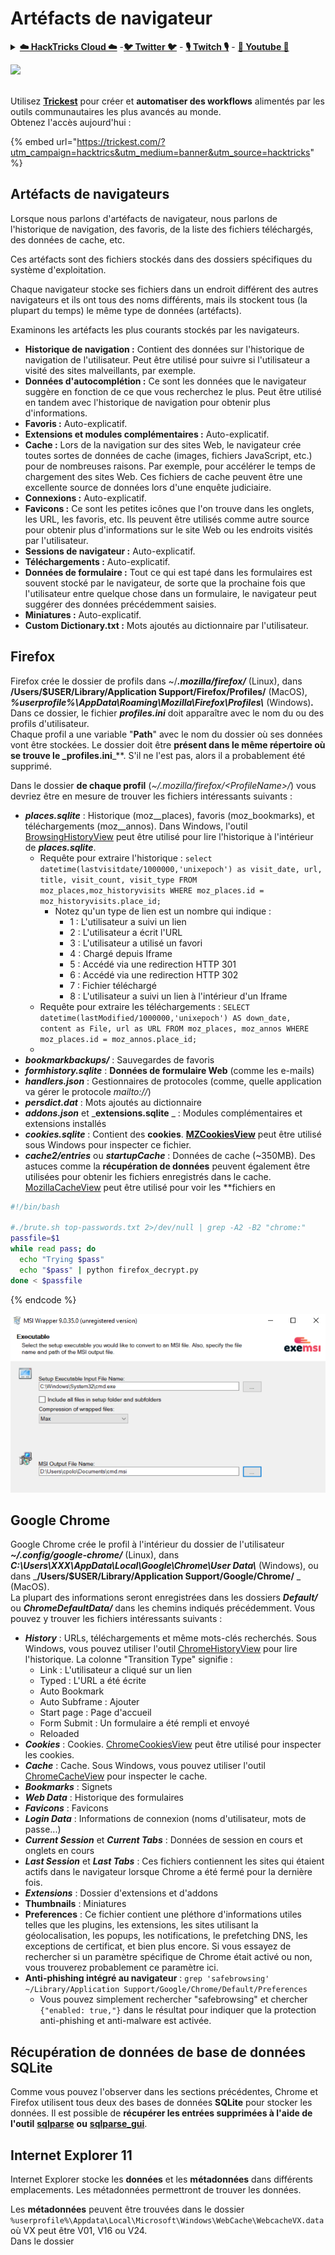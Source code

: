 # Artéfacts de navigateur

<details>

<summary><a href="https://cloud.hacktricks.xyz/pentesting-cloud/pentesting-cloud-methodology"><strong>☁️ HackTricks Cloud ☁️</strong></a> -<a href="https://twitter.com/hacktricks_live"><strong>🐦 Twitter 🐦</strong></a> - <a href="https://www.twitch.tv/hacktricks_live/schedule"><strong>🎙️ Twitch 🎙️</strong></a> - <a href="https://www.youtube.com/@hacktricks_LIVE"><strong>🎥 Youtube 🎥</strong></a></summary>

* Travaillez-vous dans une **entreprise de cybersécurité** ? Voulez-vous voir votre **entreprise annoncée dans HackTricks** ? ou voulez-vous avoir accès à la **dernière version de PEASS ou télécharger HackTricks en PDF** ? Consultez les [**PLANS D'ABONNEMENT**](https://github.com/sponsors/carlospolop) !
* Découvrez [**The PEASS Family**](https://opensea.io/collection/the-peass-family), notre collection exclusive de [**NFTs**](https://opensea.io/collection/the-peass-family)
* Obtenez le [**swag officiel PEASS & HackTricks**](https://peass.creator-spring.com)
* **Rejoignez le** [**💬**](https://emojipedia.org/speech-balloon/) [**groupe Discord**](https://discord.gg/hRep4RUj7f) ou le [**groupe telegram**](https://t.me/peass) ou **suivez** moi sur **Twitter** [**🐦**](https://github.com/carlospolop/hacktricks/tree/7af18b62b3bdc423e11444677a6a73d4043511e9/\[https:/emojipedia.org/bird/README.md)[**@carlospolopm**](https://twitter.com/hacktricks_live)**.**
* **Partagez vos astuces de piratage en soumettant des PR au** [**repo hacktricks**](https://github.com/carlospolop/hacktricks) **et au** [**repo hacktricks-cloud**](https://github.com/carlospolop/hacktricks-cloud).

</details>

![](<../.gitbook/assets/image (9) (1) (2).png>)

\
Utilisez [**Trickest**](https://trickest.io/) pour créer et **automatiser des workflows** alimentés par les outils communautaires les plus avancés au monde.\
Obtenez l'accès aujourd'hui :

{% embed url="https://trickest.com/?utm_campaign=hacktrics&utm_medium=banner&utm_source=hacktricks" %}

## Artéfacts de navigateurs <a href="#3def" id="3def"></a>

Lorsque nous parlons d'artéfacts de navigateur, nous parlons de l'historique de navigation, des favoris, de la liste des fichiers téléchargés, des données de cache, etc.

Ces artéfacts sont des fichiers stockés dans des dossiers spécifiques du système d'exploitation.

Chaque navigateur stocke ses fichiers dans un endroit différent des autres navigateurs et ils ont tous des noms différents, mais ils stockent tous (la plupart du temps) le même type de données (artéfacts).

Examinons les artéfacts les plus courants stockés par les navigateurs.

* **Historique de navigation :** Contient des données sur l'historique de navigation de l'utilisateur. Peut être utilisé pour suivre si l'utilisateur a visité des sites malveillants, par exemple.
* **Données d'autocomplétion :** Ce sont les données que le navigateur suggère en fonction de ce que vous recherchez le plus. Peut être utilisé en tandem avec l'historique de navigation pour obtenir plus d'informations.
* **Favoris :** Auto-explicatif.
* **Extensions et modules complémentaires :** Auto-explicatif.
* **Cache :** Lors de la navigation sur des sites Web, le navigateur crée toutes sortes de données de cache (images, fichiers JavaScript, etc.) pour de nombreuses raisons. Par exemple, pour accélérer le temps de chargement des sites Web. Ces fichiers de cache peuvent être une excellente source de données lors d'une enquête judiciaire.
* **Connexions :** Auto-explicatif.
* **Favicons :** Ce sont les petites icônes que l'on trouve dans les onglets, les URL, les favoris, etc. Ils peuvent être utilisés comme autre source pour obtenir plus d'informations sur le site Web ou les endroits visités par l'utilisateur.
* **Sessions de navigateur :** Auto-explicatif.
* **Téléchargements :** Auto-explicatif.
* **Données de formulaire :** Tout ce qui est tapé dans les formulaires est souvent stocké par le navigateur, de sorte que la prochaine fois que l'utilisateur entre quelque chose dans un formulaire, le navigateur peut suggérer des données précédemment saisies.
* **Miniatures :** Auto-explicatif.
* **Custom Dictionary.txt :** Mots ajoutés au dictionnaire par l'utilisateur.

## Firefox

Firefox crée le dossier de profils dans \~/_**.mozilla/firefox/**_ (Linux), dans **/Users/$USER/Library/Application Support/Firefox/Profiles/** (MacOS), _**%userprofile%\AppData\Roaming\Mozilla\Firefox\Profiles\\**_ (Windows)_**.**_\
Dans ce dossier, le fichier _**profiles.ini**_ doit apparaître avec le nom du ou des profils d'utilisateur.\
Chaque profil a une variable "**Path**" avec le nom du dossier où ses données vont être stockées. Le dossier doit être **présent dans le même répertoire où se trouve le \_profiles.ini**\_\*\*. S'il ne l'est pas, alors il a probablement été supprimé.

Dans le dossier **de chaque profil** (_\~/.mozilla/firefox/\<ProfileName>/_) vous devriez être en mesure de trouver les fichiers intéressants suivants :

* _**places.sqlite**_ : Historique (moz\_\_places), favoris (moz\_bookmarks), et téléchargements (moz\_\_annos). Dans Windows, l'outil [BrowsingHistoryView](https://www.nirsoft.net/utils/browsing\_history\_view.html) peut être utilisé pour lire l'historique à l'intérieur de _**places.sqlite**_.
  * Requête pour extraire l'historique : `select datetime(lastvisitdate/1000000,'unixepoch') as visit_date, url, title, visit_count, visit_type FROM moz_places,moz_historyvisits WHERE moz_places.id = moz_historyvisits.place_id;`
    * Notez qu'un type de lien est un nombre qui indique :
      * 1 : L'utilisateur a suivi un lien
      * 2 : L'utilisateur a écrit l'URL
      * 3 : L'utilisateur a utilisé un favori
      * 4 : Chargé depuis Iframe
      * 5 : Accédé via une redirection HTTP 301
      * 6 : Accédé via une redirection HTTP 302
      * 7 : Fichier téléchargé
      * 8 : L'utilisateur a suivi un lien à l'intérieur d'un Iframe
  * Requête pour extraire les téléchargements : `SELECT datetime(lastModified/1000000,'unixepoch') AS down_date, content as File, url as URL FROM moz_places, moz_annos WHERE moz_places.id = moz_annos.place_id;`
  *
* _**bookmarkbackups/**_ : Sauvegardes de favoris
* _**formhistory.sqlite**_ : **Données de formulaire Web** (comme les e-mails)
* _**handlers.json**_ : Gestionnaires de protocoles (comme, quelle application va gérer le protocole _mailto://_)
* _**persdict.dat**_ : Mots ajoutés au dictionnaire
* _**addons.json**_ et \_**extensions.sqlite** \_ : Modules complémentaires et extensions installés
* _**cookies.sqlite**_ : Contient des **cookies**. [**MZCookiesView**](https://www.nirsoft.net/utils/mzcv.html) peut être utilisé sous Windows pour inspecter ce fichier.
*   _**cache2/entries**_ ou _**startupCache**_ : Données de cache (\~350MB). Des astuces comme la **récupération de données** peuvent également être utilisées pour obtenir les fichiers enregistrés dans le cache. [MozillaCacheView](https://www.nirsoft.net/utils/mozilla\_cache\_viewer.html) peut être utilisé pour voir les **fichiers en
```bash
#!/bin/bash

#./brute.sh top-passwords.txt 2>/dev/null | grep -A2 -B2 "chrome:"
passfile=$1
while read pass; do
  echo "Trying $pass"
  echo "$pass" | python firefox_decrypt.py
done < $passfile
```
{% endcode %}

![](<../../../.gitbook/assets/image (417).png>)

## Google Chrome

Google Chrome crée le profil à l'intérieur du dossier de l'utilisateur _**\~/.config/google-chrome/**_ (Linux), dans _**C:\Users\XXX\AppData\Local\Google\Chrome\User Data\\**_ (Windows), ou dans \_**/Users/$USER/Library/Application Support/Google/Chrome/** \_ (MacOS).\
La plupart des informations seront enregistrées dans les dossiers _**Default/**_ ou _**ChromeDefaultData/**_ dans les chemins indiqués précédemment. Vous pouvez y trouver les fichiers intéressants suivants :

* _**History**_ : URLs, téléchargements et même mots-clés recherchés. Sous Windows, vous pouvez utiliser l'outil [ChromeHistoryView](https://www.nirsoft.net/utils/chrome\_history\_view.html) pour lire l'historique. La colonne "Transition Type" signifie :
  * Link : L'utilisateur a cliqué sur un lien
  * Typed : L'URL a été écrite
  * Auto Bookmark
  * Auto Subframe : Ajouter
  * Start page : Page d'accueil
  * Form Submit : Un formulaire a été rempli et envoyé
  * Reloaded
* _**Cookies**_ : Cookies. [ChromeCookiesView](https://www.nirsoft.net/utils/chrome\_cookies\_view.html) peut être utilisé pour inspecter les cookies.
* _**Cache**_ : Cache. Sous Windows, vous pouvez utiliser l'outil [ChromeCacheView](https://www.nirsoft.net/utils/chrome\_cache\_view.html) pour inspecter le cache.
* _**Bookmarks**_ : Signets
* _**Web Data**_ : Historique des formulaires
* _**Favicons**_ : Favicons
* _**Login Data**_ : Informations de connexion (noms d'utilisateur, mots de passe...)
* _**Current Session**_ et _**Current Tabs**_ : Données de session en cours et onglets en cours
* _**Last Session**_ et _**Last Tabs**_ : Ces fichiers contiennent les sites qui étaient actifs dans le navigateur lorsque Chrome a été fermé pour la dernière fois.
* _**Extensions**_ : Dossier d'extensions et d'addons
* **Thumbnails** : Miniatures
* **Preferences** : Ce fichier contient une pléthore d'informations utiles telles que les plugins, les extensions, les sites utilisant la géolocalisation, les popups, les notifications, le prefetching DNS, les exceptions de certificat, et bien plus encore. Si vous essayez de rechercher si un paramètre spécifique de Chrome était activé ou non, vous trouverez probablement ce paramètre ici.
* **Anti-phishing intégré au navigateur** : `grep 'safebrowsing' ~/Library/Application Support/Google/Chrome/Default/Preferences`
  * Vous pouvez simplement rechercher "safebrowsing" et chercher `{"enabled: true,"}` dans le résultat pour indiquer que la protection anti-phishing et anti-malware est activée.

## Récupération de données de base de données SQLite

Comme vous pouvez l'observer dans les sections précédentes, Chrome et Firefox utilisent tous deux des bases de données **SQLite** pour stocker les données. Il est possible de **récupérer les entrées supprimées à l'aide de l'outil** [**sqlparse**](https://github.com/padfoot999/sqlparse) **ou** [**sqlparse\_gui**](https://github.com/mdegrazia/SQLite-Deleted-Records-Parser/releases).

## Internet Explorer 11

Internet Explorer stocke les **données** et les **métadonnées** dans différents emplacements. Les métadonnées permettront de trouver les données.

Les **métadonnées** peuvent être trouvées dans le dossier `%userprofile%\Appdata\Local\Microsoft\Windows\WebCache\WebcacheVX.data` où VX peut être V01, V16 ou V24.\
Dans le dossier

